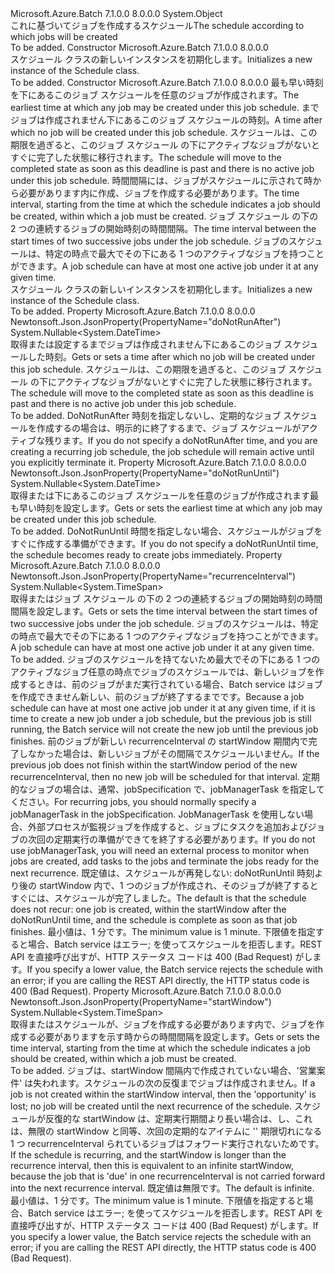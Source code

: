 <Type Name="Schedule" FullName="Microsoft.Azure.Batch.Protocol.Models.Schedule">
  <TypeSignature Language="C#" Value="public class Schedule" />
  <TypeSignature Language="ILAsm" Value=".class public auto ansi beforefieldinit Schedule extends System.Object" />
  <TypeSignature Language="DocId" Value="T:Microsoft.Azure.Batch.Protocol.Models.Schedule" />
  <TypeSignature Language="VB.NET" Value="Public Class Schedule" />
  <TypeSignature Language="F#" Value="type Schedule = class" />
  <AssemblyInfo>
    <AssemblyName>Microsoft.Azure.Batch</AssemblyName>
    <AssemblyVersion>7.1.0.0</AssemblyVersion>
    <AssemblyVersion>8.0.0.0</AssemblyVersion>
  </AssemblyInfo>
  <Base>
    <BaseTypeName>System.Object</BaseTypeName>
  </Base>
  <Interfaces />
  <Docs>
    <summary>
            <span data-ttu-id="d8a38-101">これに基づいてジョブを作成するスケジュール</span><span class="sxs-lookup"><span data-stu-id="d8a38-101">The schedule according to which jobs will be created</span></span>
            </summary>
    <remarks>To be added.</remarks>
  </Docs>
  <Members>
    <Member MemberName=".ctor">
      <MemberSignature Language="C#" Value="public Schedule ();" />
      <MemberSignature Language="ILAsm" Value=".method public hidebysig specialname rtspecialname instance void .ctor() cil managed" />
      <MemberSignature Language="DocId" Value="M:Microsoft.Azure.Batch.Protocol.Models.Schedule.#ctor" />
      <MemberSignature Language="VB.NET" Value="Public Sub New ()" />
      <MemberType>Constructor</MemberType>
      <AssemblyInfo>
        <AssemblyName>Microsoft.Azure.Batch</AssemblyName>
        <AssemblyVersion>7.1.0.0</AssemblyVersion>
        <AssemblyVersion>8.0.0.0</AssemblyVersion>
      </AssemblyInfo>
      <Parameters />
      <Docs>
        <summary>
            <span data-ttu-id="d8a38-102">スケジュール クラスの新しいインスタンスを初期化します。</span><span class="sxs-lookup"><span data-stu-id="d8a38-102">Initializes a new instance of the Schedule class.</span></span>
            </summary>
        <remarks>To be added.</remarks>
      </Docs>
    </Member>
    <Member MemberName=".ctor">
      <MemberSignature Language="C#" Value="public Schedule (Nullable&lt;DateTime&gt; doNotRunUntil = null, Nullable&lt;DateTime&gt; doNotRunAfter = null, Nullable&lt;TimeSpan&gt; startWindow = null, Nullable&lt;TimeSpan&gt; recurrenceInterval = null);" />
      <MemberSignature Language="ILAsm" Value=".method public hidebysig specialname rtspecialname instance void .ctor(valuetype System.Nullable`1&lt;valuetype System.DateTime&gt; doNotRunUntil, valuetype System.Nullable`1&lt;valuetype System.DateTime&gt; doNotRunAfter, valuetype System.Nullable`1&lt;valuetype System.TimeSpan&gt; startWindow, valuetype System.Nullable`1&lt;valuetype System.TimeSpan&gt; recurrenceInterval) cil managed" />
      <MemberSignature Language="DocId" Value="M:Microsoft.Azure.Batch.Protocol.Models.Schedule.#ctor(System.Nullable{System.DateTime},System.Nullable{System.DateTime},System.Nullable{System.TimeSpan},System.Nullable{System.TimeSpan})" />
      <MemberSignature Language="VB.NET" Value="Public Sub New (Optional doNotRunUntil As Nullable(Of DateTime) = null, Optional doNotRunAfter As Nullable(Of DateTime) = null, Optional startWindow As Nullable(Of TimeSpan) = null, Optional recurrenceInterval As Nullable(Of TimeSpan) = null)" />
      <MemberSignature Language="F#" Value="new Microsoft.Azure.Batch.Protocol.Models.Schedule : Nullable&lt;DateTime&gt; * Nullable&lt;DateTime&gt; * Nullable&lt;TimeSpan&gt; * Nullable&lt;TimeSpan&gt; -&gt; Microsoft.Azure.Batch.Protocol.Models.Schedule" Usage="new Microsoft.Azure.Batch.Protocol.Models.Schedule (doNotRunUntil, doNotRunAfter, startWindow, recurrenceInterval)" />
      <MemberType>Constructor</MemberType>
      <AssemblyInfo>
        <AssemblyName>Microsoft.Azure.Batch</AssemblyName>
        <AssemblyVersion>7.1.0.0</AssemblyVersion>
        <AssemblyVersion>8.0.0.0</AssemblyVersion>
      </AssemblyInfo>
      <Parameters>
        <Parameter Name="doNotRunUntil" Type="System.Nullable&lt;System.DateTime&gt;" />
        <Parameter Name="doNotRunAfter" Type="System.Nullable&lt;System.DateTime&gt;" />
        <Parameter Name="startWindow" Type="System.Nullable&lt;System.TimeSpan&gt;" />
        <Parameter Name="recurrenceInterval" Type="System.Nullable&lt;System.TimeSpan&gt;" />
      </Parameters>
      <Docs>
        <param name="doNotRunUntil"><span data-ttu-id="d8a38-103">最も早い時刻を下にあるこのジョブ スケジュールを任意のジョブが作成されます。</span><span class="sxs-lookup"><span data-stu-id="d8a38-103">The earliest time at which any job may be created under this job schedule.</span></span></param>
        <param name="doNotRunAfter"><span data-ttu-id="d8a38-104">までジョブは作成されません下にあるこのジョブ スケジュールの時刻。</span><span class="sxs-lookup"><span data-stu-id="d8a38-104">A time after which no job will be created under this job schedule.</span></span> <span data-ttu-id="d8a38-105">スケジュールは、この期限を過ぎると、このジョブ スケジュール の下にアクティブなジョブがないとすぐに完了した状態に移行されます。</span><span class="sxs-lookup"><span data-stu-id="d8a38-105">The schedule will move to the completed state as soon as this deadline is past and there is no active job under this job schedule.</span></span></param>
        <param name="startWindow"><span data-ttu-id="d8a38-106">時間間隔には、ジョブがスケジュールに示されて時から必要があります内に作成、ジョブを作成する必要があります。</span><span class="sxs-lookup"><span data-stu-id="d8a38-106">The time interval, starting from the time at which the schedule indicates a job should be created, within which a job must be created.</span></span></param>
        <param name="recurrenceInterval"><span data-ttu-id="d8a38-107">ジョブ スケジュール の下の 2 つの連続するジョブの開始時刻の時間間隔。</span><span class="sxs-lookup"><span data-stu-id="d8a38-107">The time interval between the start times of two successive jobs under the job schedule.</span></span> <span data-ttu-id="d8a38-108">ジョブのスケジュールは、特定の時点で最大でその下にある 1 つのアクティブなジョブを持つことができます。</span><span class="sxs-lookup"><span data-stu-id="d8a38-108">A job schedule can have at most one active job under it at any given time.</span></span></param>
        <summary>
            <span data-ttu-id="d8a38-109">スケジュール クラスの新しいインスタンスを初期化します。</span><span class="sxs-lookup"><span data-stu-id="d8a38-109">Initializes a new instance of the Schedule class.</span></span>
            </summary>
        <remarks>To be added.</remarks>
      </Docs>
    </Member>
    <Member MemberName="DoNotRunAfter">
      <MemberSignature Language="C#" Value="public Nullable&lt;DateTime&gt; DoNotRunAfter { get; set; }" />
      <MemberSignature Language="ILAsm" Value=".property instance valuetype System.Nullable`1&lt;valuetype System.DateTime&gt; DoNotRunAfter" />
      <MemberSignature Language="DocId" Value="P:Microsoft.Azure.Batch.Protocol.Models.Schedule.DoNotRunAfter" />
      <MemberSignature Language="VB.NET" Value="Public Property DoNotRunAfter As Nullable(Of DateTime)" />
      <MemberSignature Language="F#" Value="member this.DoNotRunAfter : Nullable&lt;DateTime&gt; with get, set" Usage="Microsoft.Azure.Batch.Protocol.Models.Schedule.DoNotRunAfter" />
      <MemberType>Property</MemberType>
      <AssemblyInfo>
        <AssemblyName>Microsoft.Azure.Batch</AssemblyName>
        <AssemblyVersion>7.1.0.0</AssemblyVersion>
        <AssemblyVersion>8.0.0.0</AssemblyVersion>
      </AssemblyInfo>
      <Attributes>
        <Attribute>
          <AttributeName>Newtonsoft.Json.JsonProperty(PropertyName="doNotRunAfter")</AttributeName>
        </Attribute>
      </Attributes>
      <ReturnValue>
        <ReturnType>System.Nullable&lt;System.DateTime&gt;</ReturnType>
      </ReturnValue>
      <Docs>
        <summary>
            <span data-ttu-id="d8a38-110">取得または設定するまでジョブは作成されません下にあるこのジョブ スケジュールした時刻。</span><span class="sxs-lookup"><span data-stu-id="d8a38-110">Gets or sets a time after which no job will be created under this job schedule.</span></span> <span data-ttu-id="d8a38-111">スケジュールは、この期限を過ぎると、このジョブ スケジュール の下にアクティブなジョブがないとすぐに完了した状態に移行されます。</span><span class="sxs-lookup"><span data-stu-id="d8a38-111">The schedule will move to the completed state as soon as this deadline is past and there is no active job under this job schedule.</span></span>
            </summary>
        <value>To be added.</value>
        <remarks>
            <span data-ttu-id="d8a38-112">DoNotRunAfter 時刻を指定しないし、定期的なジョブ スケジュールを作成するの場合は、明示的に終了するまで、ジョブ スケジュールがアクティブな残ります。</span><span class="sxs-lookup"><span data-stu-id="d8a38-112">If you do not specify a doNotRunAfter time, and you are creating a recurring job schedule, the job schedule will remain active until you explicitly terminate it.</span></span>
            </remarks>
      </Docs>
    </Member>
    <Member MemberName="DoNotRunUntil">
      <MemberSignature Language="C#" Value="public Nullable&lt;DateTime&gt; DoNotRunUntil { get; set; }" />
      <MemberSignature Language="ILAsm" Value=".property instance valuetype System.Nullable`1&lt;valuetype System.DateTime&gt; DoNotRunUntil" />
      <MemberSignature Language="DocId" Value="P:Microsoft.Azure.Batch.Protocol.Models.Schedule.DoNotRunUntil" />
      <MemberSignature Language="VB.NET" Value="Public Property DoNotRunUntil As Nullable(Of DateTime)" />
      <MemberSignature Language="F#" Value="member this.DoNotRunUntil : Nullable&lt;DateTime&gt; with get, set" Usage="Microsoft.Azure.Batch.Protocol.Models.Schedule.DoNotRunUntil" />
      <MemberType>Property</MemberType>
      <AssemblyInfo>
        <AssemblyName>Microsoft.Azure.Batch</AssemblyName>
        <AssemblyVersion>7.1.0.0</AssemblyVersion>
        <AssemblyVersion>8.0.0.0</AssemblyVersion>
      </AssemblyInfo>
      <Attributes>
        <Attribute>
          <AttributeName>Newtonsoft.Json.JsonProperty(PropertyName="doNotRunUntil")</AttributeName>
        </Attribute>
      </Attributes>
      <ReturnValue>
        <ReturnType>System.Nullable&lt;System.DateTime&gt;</ReturnType>
      </ReturnValue>
      <Docs>
        <summary>
            <span data-ttu-id="d8a38-113">取得または下にあるこのジョブ スケジュールを任意のジョブが作成されます最も早い時刻を設定します。</span><span class="sxs-lookup"><span data-stu-id="d8a38-113">Gets or sets the earliest time at which any job may be created under this job schedule.</span></span>
            </summary>
        <value>To be added.</value>
        <remarks>
            <span data-ttu-id="d8a38-114">DoNotRunUntil 時間を指定しない場合、スケジュールがジョブをすぐに作成する準備ができます。</span><span class="sxs-lookup"><span data-stu-id="d8a38-114">If you do not specify a doNotRunUntil time, the schedule becomes ready to create jobs immediately.</span></span>
            </remarks>
      </Docs>
    </Member>
    <Member MemberName="RecurrenceInterval">
      <MemberSignature Language="C#" Value="public Nullable&lt;TimeSpan&gt; RecurrenceInterval { get; set; }" />
      <MemberSignature Language="ILAsm" Value=".property instance valuetype System.Nullable`1&lt;valuetype System.TimeSpan&gt; RecurrenceInterval" />
      <MemberSignature Language="DocId" Value="P:Microsoft.Azure.Batch.Protocol.Models.Schedule.RecurrenceInterval" />
      <MemberSignature Language="VB.NET" Value="Public Property RecurrenceInterval As Nullable(Of TimeSpan)" />
      <MemberSignature Language="F#" Value="member this.RecurrenceInterval : Nullable&lt;TimeSpan&gt; with get, set" Usage="Microsoft.Azure.Batch.Protocol.Models.Schedule.RecurrenceInterval" />
      <MemberType>Property</MemberType>
      <AssemblyInfo>
        <AssemblyName>Microsoft.Azure.Batch</AssemblyName>
        <AssemblyVersion>7.1.0.0</AssemblyVersion>
        <AssemblyVersion>8.0.0.0</AssemblyVersion>
      </AssemblyInfo>
      <Attributes>
        <Attribute>
          <AttributeName>Newtonsoft.Json.JsonProperty(PropertyName="recurrenceInterval")</AttributeName>
        </Attribute>
      </Attributes>
      <ReturnValue>
        <ReturnType>System.Nullable&lt;System.TimeSpan&gt;</ReturnType>
      </ReturnValue>
      <Docs>
        <summary>
            <span data-ttu-id="d8a38-115">取得またはジョブ スケジュール の下の 2 つの連続するジョブの開始時刻の時間間隔を設定します。</span><span class="sxs-lookup"><span data-stu-id="d8a38-115">Gets or sets the time interval between the start times of two successive jobs under the job schedule.</span></span> <span data-ttu-id="d8a38-116">ジョブのスケジュールは、特定の時点で最大でその下にある 1 つのアクティブなジョブを持つことができます。</span><span class="sxs-lookup"><span data-stu-id="d8a38-116">A job schedule can have at most one active job under it at any given time.</span></span>
            </summary>
        <value>To be added.</value>
        <remarks>
            <span data-ttu-id="d8a38-117">ジョブのスケジュールを持てないため最大でその下にある 1 つのアクティブなジョブ任意の時点でジョブのスケジュールでは、新しいジョブを作成するときは、前のジョブがまだ実行されている場合、Batch service はジョブを作成できません新しい、前のジョブが終了するまでです。</span><span class="sxs-lookup"><span data-stu-id="d8a38-117">Because a job schedule can have at most one active job under it at any given time, if it is time to create a new job under a job schedule, but the previous job is still running, the Batch service will not create the new job until the previous job finishes.</span></span> <span data-ttu-id="d8a38-118">前のジョブが新しい recurrenceInterval の startWindow 期間内で完了しなかった場合は、新しいジョブがその間隔でスケジュールいません。</span><span class="sxs-lookup"><span data-stu-id="d8a38-118">If the previous job does not finish within the startWindow period of the new recurrenceInterval, then no new job will be scheduled for that interval.</span></span> <span data-ttu-id="d8a38-119">定期的なジョブの場合は、通常、jobSpecification で、jobManagerTask を指定してください。</span><span class="sxs-lookup"><span data-stu-id="d8a38-119">For recurring jobs, you should normally specify a jobManagerTask in the jobSpecification.</span></span> <span data-ttu-id="d8a38-120">JobManagerTask を使用しない場合、外部プロセスが監視ジョブを作成すると、ジョブにタスクを追加およびジョブの次回の定期実行の準備ができてを終了する必要があります。</span><span class="sxs-lookup"><span data-stu-id="d8a38-120">If you do not use jobManagerTask, you will need an external process to monitor when jobs are created, add tasks to the jobs and terminate the jobs ready for the next recurrence.</span></span> <span data-ttu-id="d8a38-121">既定値は、スケジュールが再発しない: doNotRunUntil 時刻より後の startWindow 内で、1 つのジョブが作成され、そのジョブが終了するとすぐには、スケジュールが完了しました。</span><span class="sxs-lookup"><span data-stu-id="d8a38-121">The default is that the schedule does not recur: one job is created, within the startWindow after the doNotRunUntil time, and the schedule is complete as soon as that job finishes.</span></span> <span data-ttu-id="d8a38-122">最小値は、1 分です。</span><span class="sxs-lookup"><span data-stu-id="d8a38-122">The minimum value is 1 minute.</span></span> <span data-ttu-id="d8a38-123">下限値を指定すると場合、Batch service はエラー; を使ってスケジュールを拒否します。REST API を直接呼び出すが、HTTP ステータス コードは 400 (Bad Request) がします。</span><span class="sxs-lookup"><span data-stu-id="d8a38-123">If you specify a lower value, the Batch service rejects the schedule with an error; if you are calling the REST API directly, the HTTP status code is 400 (Bad Request).</span></span>
            </remarks>
      </Docs>
    </Member>
    <Member MemberName="StartWindow">
      <MemberSignature Language="C#" Value="public Nullable&lt;TimeSpan&gt; StartWindow { get; set; }" />
      <MemberSignature Language="ILAsm" Value=".property instance valuetype System.Nullable`1&lt;valuetype System.TimeSpan&gt; StartWindow" />
      <MemberSignature Language="DocId" Value="P:Microsoft.Azure.Batch.Protocol.Models.Schedule.StartWindow" />
      <MemberSignature Language="VB.NET" Value="Public Property StartWindow As Nullable(Of TimeSpan)" />
      <MemberSignature Language="F#" Value="member this.StartWindow : Nullable&lt;TimeSpan&gt; with get, set" Usage="Microsoft.Azure.Batch.Protocol.Models.Schedule.StartWindow" />
      <MemberType>Property</MemberType>
      <AssemblyInfo>
        <AssemblyName>Microsoft.Azure.Batch</AssemblyName>
        <AssemblyVersion>7.1.0.0</AssemblyVersion>
        <AssemblyVersion>8.0.0.0</AssemblyVersion>
      </AssemblyInfo>
      <Attributes>
        <Attribute>
          <AttributeName>Newtonsoft.Json.JsonProperty(PropertyName="startWindow")</AttributeName>
        </Attribute>
      </Attributes>
      <ReturnValue>
        <ReturnType>System.Nullable&lt;System.TimeSpan&gt;</ReturnType>
      </ReturnValue>
      <Docs>
        <summary>
            <span data-ttu-id="d8a38-124">取得またはスケジュールが、ジョブを作成する必要があります内で、ジョブを作成する必要がありますを示す時からの時間間隔を設定します。</span><span class="sxs-lookup"><span data-stu-id="d8a38-124">Gets or sets the time interval, starting from the time at which the schedule indicates a job should be created, within which a job must be created.</span></span>
            </summary>
        <value>To be added.</value>
        <remarks>
            <span data-ttu-id="d8a38-125">ジョブは、startWindow 間隔内で作成されていない場合、'営業案件' は失われます。スケジュールの次の反復までジョブは作成されません。</span><span class="sxs-lookup"><span data-stu-id="d8a38-125">If a job is not created within the startWindow interval, then the 'opportunity' is lost; no job will be created until the next recurrence of the schedule.</span></span> <span data-ttu-id="d8a38-126">スケジュールが反復的な startWindow は、定期実行期間より長い場合は、し、これは、無限の startWindow と同等、次回の定期的なアイテムに '' 期限切れになる 1 つ recurrenceInterval られているジョブはフォワード実行されないためです。</span><span class="sxs-lookup"><span data-stu-id="d8a38-126">If the schedule is recurring, and the startWindow is longer than the recurrence interval, then this is equivalent to an infinite startWindow, because the job that is 'due' in one recurrenceInterval is not carried forward into the next recurrence interval.</span></span> <span data-ttu-id="d8a38-127">既定値は無限です。</span><span class="sxs-lookup"><span data-stu-id="d8a38-127">The default is infinite.</span></span> <span data-ttu-id="d8a38-128">最小値は、1 分です。</span><span class="sxs-lookup"><span data-stu-id="d8a38-128">The minimum value is 1 minute.</span></span> <span data-ttu-id="d8a38-129">下限値を指定すると場合、Batch service はエラー; を使ってスケジュールを拒否します。REST API を直接呼び出すが、HTTP ステータス コードは 400 (Bad Request) がします。</span><span class="sxs-lookup"><span data-stu-id="d8a38-129">If you specify a lower value, the Batch service rejects the schedule with an error; if you are calling the REST API directly, the HTTP status code is 400 (Bad Request).</span></span>
            </remarks>
      </Docs>
    </Member>
  </Members>
</Type>
